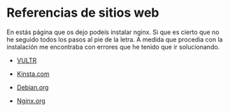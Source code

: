 # Referencias de sitios web

En estás página que os dejo podeís instalar nginx. Si que es cierto que no he seguido todos los pasos al pie de la letra. A medida que procedia con la instalación me encontraba con errores que he tenido
que ir solucionando.

- [VULTR](https://docs.vultr.com/how-to-install-nginx-webserver-on-debian-12)

- [Kinsta.com](https://kinsta.com/es/base-de-conocimiento/que-es-nginx/)

- [Debian.org](https://linuxete.duckdns.org/repositorios-para-debian-12/)

- [Nginx.org](https://nginx.org/en/linux_packages.html#Debian)
